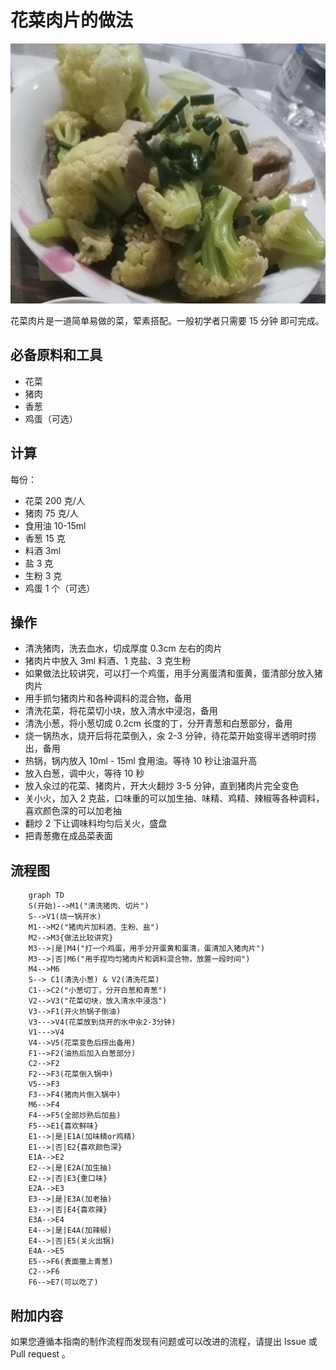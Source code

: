 # 花菜肉片的做法

![花菜肉片成品](花菜肉片.jpg)

花菜肉片是一道简单易做的菜，荤素搭配。一般初学者只需要 15 分钟 即可完成。

## 必备原料和工具

- 花菜
- 猪肉
- 香葱
- 鸡蛋（可选）

## 计算

每份：

- 花菜 200 克/人
- 猪肉 75 克/人
- 食用油 10-15ml
- 香葱 15 克
- 料酒 3ml
- 盐 3 克
- 生粉 3 克
- 鸡蛋 1 个（可选）

## 操作

- 清洗猪肉，洗去血水，切成厚度 0.3cm 左右的肉片
- 猪肉片中放入 3ml 料酒、1 克盐、3 克生粉
- 如果做法比较讲究，可以打一个鸡蛋，用手分离蛋清和蛋黄，蛋清部分放入猪肉片
- 用手抓匀猪肉片和各种调料的混合物，备用
- 清洗花菜，将花菜切小块，放入清水中浸泡，备用
- 清洗小葱，将小葱切成 0.2cm 长度的丁，分开青葱和白葱部分，备用
- 烧一锅热水，烧开后将花菜倒入，汆 2-3 分钟，待花菜开始变得半透明时捞出，备用
- 热锅，锅内放入 10ml - 15ml 食用油。等待 10 秒让油温升高
- 放入白葱，调中火，等待 10 秒
- 放入汆过的花菜、猪肉片，开大火翻炒 3-5 分钟，直到猪肉片完全变色
- 关小火，加入 2 克盐，口味重的可以加生抽、味精、鸡精、辣椒等各种调料，喜欢颜色深的可以加老抽
- 翻炒 2 下让调味料均匀后关火，盛盘
- 把青葱撒在成品菜表面

## 流程图
```mermaid
    graph TD
    S(开始)-->M1("清洗猪肉、切片")
    S-->V1(烧一锅开水)
    M1-->M2("猪肉片加料酒、生粉、盐")
    M2-->M3{做法比较讲究}
    M3-->|是|M4("打一个鸡蛋，用手分开蛋黄和蛋清，蛋清加入猪肉片")
    M3-->|否|M6("用手捏均匀猪肉片和调料混合物，放置一段时间")
    M4-->M6
    S--> C1(清洗小葱) & V2(清洗花菜)
    C1-->C2("小葱切丁，分开白葱和青葱")
    V2-->V3("花菜切块，放入清水中浸泡")
    V3-->F1(开火热锅子倒油)
    V3--->V4(花菜放到烧开的水中汆2-3分钟)
    V1--->V4
    V4-->V5(花菜变色后捞出备用)
    F1-->F2(油热后加入白葱部分)
    C2-->F2
    F2-->F3(花菜倒入锅中)
    V5-->F3
    F3-->F4(猪肉片倒入锅中)
    M6-->F4
    F4-->F5(全部炒熟后加盐)
    F5-->E1{喜欢鲜味}
    E1-->|是|E1A(加味精or鸡精)
    E1-->|否|E2{喜欢颜色深}
    E1A-->E2
    E2-->|是|E2A(加生抽)
    E2-->|否|E3{重口味}
    E2A-->E3
    E3-->|是|E3A(加老抽)
    E3-->|否|E4{喜欢辣}
    E3A-->E4
    E4-->|是|E4A(加辣椒)
    E4-->|否|E5(关火出锅)
    E4A-->E5
    E5-->F6(表面撒上青葱) 
    C2-->F6
    F6-->E7(可以吃了)
```

## 附加内容

如果您遵循本指南的制作流程而发现有问题或可以改进的流程，请提出 Issue 或 Pull request 。
